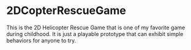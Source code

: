# 2DCopterRescueGame
 This is the 2D Helicopter Rescue Game that is one of my favorite game during childhood. It is just a playable prototype that can exhibit simple behaviors for anyone to try.
